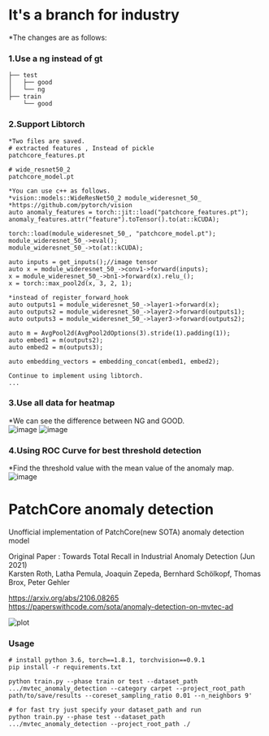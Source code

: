 # It's a branch for industry
*The changes are as follows:  

### 1.Use a ng instead of gt
~~~
├── test
│   ├── good
│   └── ng
├── train
    └── good  

~~~

### 2.Support Libtorch 
~~~
*Two files are saved.
# extracted features , Instead of pickle
patchcore_features.pt 

# wide_resnet50_2
patchcore_model.pt 

*You can use c++ as follows.
*vision::models::WideResNet50_2 module_wideresnet_50_
*https://github.com/pytorch/vision
auto anomaly_features = torch::jit::load("patchcore_features.pt");
anomaly_features.attr("feature").toTensor().to(at::kCUDA);

torch::load(module_wideresnet_50_, "patchcore_model.pt");
module_wideresnet_50_->eval();
module_wideresnet_50_->to(at::kCUDA);

auto inputs = get_inputs();//image tensor
auto x = module_wideresnet_50_->conv1->forward(inputs);
x = module_wideresnet_50_->bn1->forward(x).relu_();
x = torch::max_pool2d(x, 3, 2, 1);

*instead of register_forward_hook
auto outputs1 = module_wideresnet_50_->layer1->forward(x);
auto outputs2 = module_wideresnet_50_->layer2->forward(outputs1);
auto outputs3 = module_wideresnet_50_->layer3->forward(outputs2);

auto m = AvgPool2d(AvgPool2dOptions(3).stride(1).padding(1));
auto embed1 = m(outputs2);
auto embed2 = m(outputs3);

auto embedding_vectors = embedding_concat(embed1, embed2);

Continue to implement using libtorch.
...

~~~


### 3.Use all data for heatmap  
*We can see the difference between NG and GOOD.  
![image](https://user-images.githubusercontent.com/17777591/130405811-7d29432f-5be2-4c5b-a324-d95f526bb725.png)
![image](https://user-images.githubusercontent.com/17777591/130405756-371c582f-6c8c-4f46-bc6d-5e572b9a1ccc.png)
 



### 4.Using ROC Curve for best threshold detection
*Find the threshold value with the mean value of the anomaly map.  
![image](https://user-images.githubusercontent.com/17777591/130405911-2c6077d0-80d8-41ba-914f-9683f0ac926f.png)


# PatchCore anomaly detection
Unofficial implementation of PatchCore(new SOTA) anomaly detection model


Original Paper : 
Towards Total Recall in Industrial Anomaly Detection (Jun 2021)  
Karsten Roth, Latha Pemula, Joaquin Zepeda, Bernhard Schölkopf, Thomas Brox, Peter Gehler  


https://arxiv.org/abs/2106.08265  
https://paperswithcode.com/sota/anomaly-detection-on-mvtec-ad

![plot](./capture/capture.jpg)


### Usage 
~~~
# install python 3.6, torch==1.8.1, torchvision==0.9.1
pip install -r requirements.txt

python train.py --phase train or test --dataset_path .../mvtec_anomaly_detection --category carpet --project_root_path path/to/save/results --coreset_sampling_ratio 0.01 --n_neighbors 9'

# for fast try just specify your dataset_path and run
python train.py --phase test --dataset_path .../mvtec_anomaly_detection --project_root_path ./
~~~

